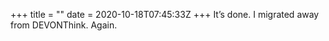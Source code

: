 +++
title = ""
date = 2020-10-18T07:45:33Z
+++
It’s done. I migrated away from DEVONThink. Again.


<!-- more -->